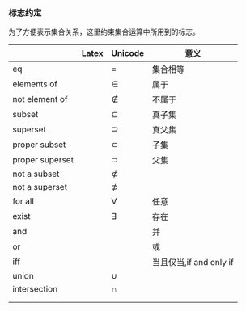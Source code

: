### 标志约定

为了方便表示集合关系，这里约束集合运算中所用到的标志。

|                 | Latex | Unicode | 意义                  |
| --------------- | ----- | ------- | ------------------- |
| eq              |       | =       | 集合相等                |
| elements of     |       | ∈       | 属于                  |
| not element of  |       | ∉       | 不属于                 |
| subset          |       | ⊆       | 真子集                 |
| superset        |       | ⊇       | 真父集                 |
| proper subset   |       | ⊂       | 子集                  |
| proper superset |       | ⊃       | 父集                  |
| not a subset    |       | ⊄       |                     |
| not a superset  |       | ⊅       |                     |
| for all         |       | ∀       | 任意                  |
| exist           |       | ∃       | 存在                  |
| and             |       |         | 并                   |
| or              |       |         | 或                   |
| iff             |       |         | 当且仅当,if and only if |
| union           |       | ∪       |                     |
| intersection    |       | ∩       |                     |
|                 |       |         |                     |
|                 |       |         |                     |
